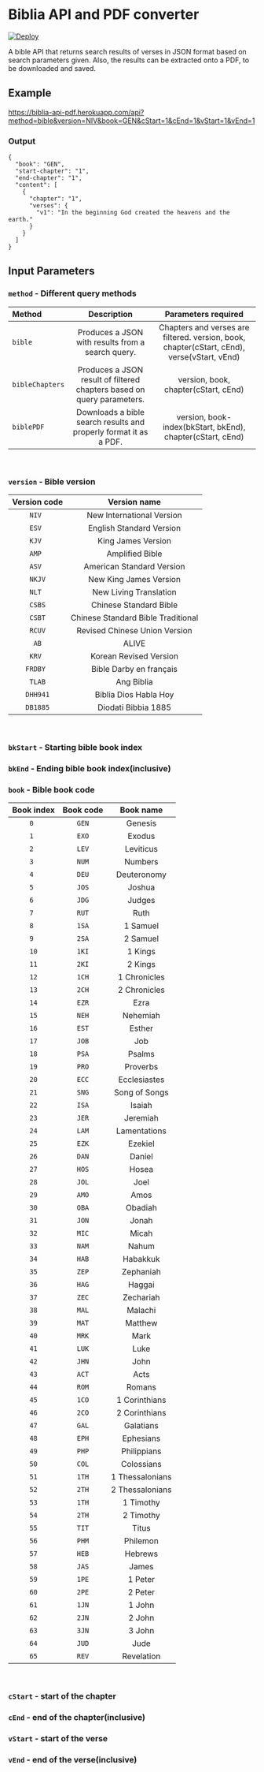 # Biblia API and PDF converter

[![Deploy](https://www.herokucdn.com/deploy/button.svg)](https://biblia-api-pdf.herokuapp.com/)
&nbsp;

A bible API that returns search results of verses in JSON format based on search parameters given. Also, the results can be extracted onto a PDF, to be downloaded and saved.

## Example
[https://biblia-api-pdf.herokuapp.com/api?method=bible&version=NIV&book=GEN&cStart=1&cEnd=1&vStart=1&vEnd=1 ](https://biblia-api-pdf.herokuapp.com/api?method=bible&version=NIV&book=GEN&cStart=1&cEnd=1&vStart=1&vEnd=1)

### Output
```
{
  "book": "GEN",
  "start-chapter": "1",
  "end-chapter": "1",
  "content": [
    {
      "chapter": "1",
      "verses": {
        "v1": "In the beginning God created the heavens and the earth."
      }
    }
  ]
}
```

## Input Parameters

### `method` - Different query methods
| Method          |                              Description                               |                                     Parameters required                                     |
| :-------------- | :--------------------------------------------------------------------: | :-----------------------------------------------------------------------------------------: |
| `bible`         |           Produces a JSON with results from a search query.            | Chapters and verses are filtered.	version, book, chapter(cStart, cEnd), verse(vStart, vEnd) |
| `bibleChapters` | Produces a JSON result of filtered chapters based on query parameters. |                            version, book, chapter(cStart, cEnd)                             |
| `biblePDF`      |   Downloads a bible search results and properly format it as a PDF.    |                 version, book-index(bkStart, bkEnd), chapter(cStart, cEnd)                  |

&nbsp;
### `version` - Bible version

| Version code |            Version name            |
| :----------: | :--------------------------------: |
|    ` NIV  `    |     New International Version      |
|    ` ESV  `    |      English Standard Version      |
|    ` KJV  `    |         King James Version         |
|    ` AMP  `    |          Amplified Bible           |
|    ` ASV  `    |     American Standard Version      |
|    ` NKJV `    |       New King James Version       |
|    ` NLT  `    |       New Living Translation       |
|    ` CSBS `    |       Chinese Standard Bible       |
|    ` CSBT `    | Chinese Standard Bible Traditional |
|    ` RCUV `    |   Revised Chinese Union Version    |
|    `  AB  `    |               ALIVE                |
|    ` KRV  `    |       Korean Revised Version       |
|    `FRDBY `    |      Bible Darby en français       |
|    ` TLAB `    |             Ang Biblia             |
|    `DHH941`    |       Biblia Dios Habla Hoy        |
|    `DB1885`    |        Diodati Bibbia 1885         |

&nbsp;

### `bkStart` - Starting bible book index
### `bkEnd` - Ending bible book index(inclusive)
### `book` - Bible book code
| Book index | Book code |    Book name    |
| :--------: | :-------: | :-------------: |
|     `0 `     |    `GEN`    |     Genesis     |
|     `1 `     |    `EXO`    |     Exodus      |
|     `2 `     |    `LEV`    |    Leviticus    |
|     `3 `     |    `NUM`    |     Numbers     |
|     `4 `     |    `DEU`    |   Deuteronomy   |
|     `5 `     |    `JOS`    |     Joshua      |
|     `6 `     |    `JDG`    |     Judges      |
|     `7 `     |    `RUT`    |      Ruth       |
|     `8 `     |    `1SA`    |    1 Samuel     |
|     `9 `     |    `2SA`    |    2 Samuel     |
|     `10`     |    `1KI`    |     1 Kings     |
|     `11`     |    `2KI`    |     2 Kings     |
|     `12`     |    `1CH`    |  1 Chronicles   |
|     `13`     |    `2CH`    |  2 Chronicles   |
|     `14`     |    `EZR`    |      Ezra       |
|     `15`     |    `NEH`    |    Nehemiah     |
|     `16`     |    `EST`    |     Esther      |
|     `17`     |    `JOB`    |       Job       |
|     `18`     |    `PSA`    |     Psalms      |
|     `19`     |    `PRO`    |    Proverbs     |
|     `20`     |    `ECC`    |  Ecclesiastes   |
|     `21`     |    `SNG`    |  Song of Songs  |
|     `22`     |    `ISA`    |     Isaiah      |
|     `23`     |    `JER`    |    Jeremiah     |
|     `24`     |    `LAM`    |  Lamentations   |
|     `25`     |    `EZK`    |     Ezekiel     |
|     `26`     |    `DAN`    |     Daniel      |
|     `27`     |    `HOS`    |      Hosea      |
|     `28`     |    `JOL`    |      Joel       |
|     `29`     |    `AMO`    |      Amos       |
|     `30`     |    `OBA`    |     Obadiah     |
|     `31`     |    `JON`    |      Jonah      |
|     `32`     |    `MIC`    |      Micah      |
|     `33`     |    `NAM`    |      Nahum      |
|     `34`     |    `HAB`    |    Habakkuk     |
|     `35`     |    `ZEP`    |    Zephaniah    |
|     `36`     |    `HAG`    |     Haggai      |
|     `37`     |    `ZEC`    |    Zechariah    |
|     `38`     |    `MAL`    |     Malachi     |
|     `39`     |    `MAT`    |     Matthew     |
|     `40`     |    `MRK`    |      Mark       |
|     `41`     |    `LUK`    |      Luke       |
|     `42`     |    `JHN`    |      John       |
|     `43`     |    `ACT`    |      Acts       |
|     `44`     |    `ROM`    |     Romans      |
|     `45`     |    `1CO`    |  1 Corinthians  |
|     `46`     |    `2CO`    |  2 Corinthians  |
|     `47`     |    `GAL`    |    Galatians    |
|     `48`     |    `EPH`    |    Ephesians    |
|     `49`     |    `PHP`    |   Philippians   |
|     `50`     |    `COL`    |   Colossians    |
|     `51`     |    `1TH`    | 1 Thessalonians |
|     `52`     |    `2TH`    | 2 Thessalonians |
|     `53`     |    `1TH`    |    1 Timothy    |
|     `54`     |    `2TH`    |    2 Timothy    |
|     `55`     |    `TIT`    |      Titus      |
|     `56`     |    `PHM`    |    Philemon     |
|     `57`     |    `HEB`    |     Hebrews     |
|     `58`     |    `JAS`    |      James      |
|     `59`     |    `1PE`    |     1 Peter     |
|     `60`     |    `2PE`    |     2 Peter     |
|     `61`     |    `1JN`    |     1 John      |
|     `62`     |    `2JN`    |     2 John      |
|     `63`     |    `3JN`    |     3 John      |
|     `64`     |    `JUD`    |      Jude       |
|     `65`     |    `REV`    |   Revelation    |

&nbsp;

### `cStart` - start of the chapter
### `cEnd` - end of the chapter(inclusive)
### `vStart` - start of the verse
### `vEnd` - end of the verse(inclusive)